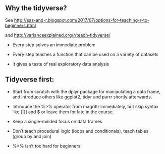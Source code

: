 ## Why the tidyverse?

See http://sas-and-r.blogspot.com/2017/07/options-for-teaching-r-to-beginners.html

and http://varianceexplained.org/r/teach-tidyverse/

- Every step solves an immediate problem

- Every step teaches a function that can be used on a variety of datasets

- It gives a taste of real exploratory data analysis

## Tidyverse first: 

- Start from scratch with the dplyr package for manipulating a data frame, and introduce others like ggplot2, tidyr and purrr shortly afterwards. 

- Introduce the %>% operator from magrittr immediately, but skip syntax like [[]] and $ or leave them for late in the course. 

- Keep a single-minded focus on data frames.

- Don’t teach procedural logic (loops and conditionals), teach tables (group by and join)

- %>% isn’t too hard for beginners





